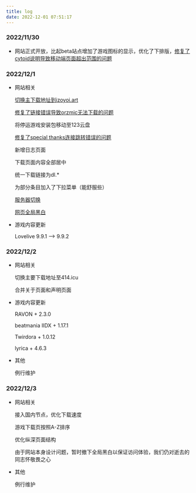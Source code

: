 ```yaml
---
title: log
date: 2022-12-01 07:51:17
---
```


### 2022/11/30

* 网站正式开放，比起beta站点增加了游戏图标的显示，优化了下排版，[修复了cytoid说明导致移动端页面超出范围的问题](https://github.com/Samuioto/izoyoi/commit/9fb6c5a4a502e982f5cb82dbdaeae80546b2367b)

### 2022/12/1

* 网站相关
  
  [切换主下载地址到izoyoi.art](https://github.com/Samuioto/izoyoi/commit/4bfbf1bff6cbe3b80a3c33105ca7878413e9be47)
  
  [修复了链接错误导致orzmic无法下载的问题](https://github.com/Samuioto/izoyoi/commit/6c4ad5aba61c66ea444ca779f4953283486b87c0)
  
  将停运游戏安装包移动至123云盘
  
  [修复了special thanks连接跳转错误的问题](https://github.com/Samuioto/izoyoi/commit/9ad2f406329e2ae0b9bcbcf5e7192820ae5b71dc)
  
  新增日志页面
  
  下载页面内容全部居中
  
  统一下载链接为dl.*
  
  为部分条目加入了下拉菜单（能舒服些）
  
  [服务器切换](https://github.com/Samuioto/izoyoi/commit/f6282f86aa2fc64f75cfaddccdbe3ab6b7cb1c2f)
  
  [网页全局黑白](https://github.com/Samuioto/izoyoi/commit/04c973af4d328c342ef3e1734892d273da441c72)

* 游戏内容更新
  
  Lovelive 9.9.1 --> 9.9.2
  
### 2022/12/2
  
* 网站相关
    
   切换主要下载地址至414.icu
    
   合并关于页面和声明页面
   
* 游戏内容更新

   RAVON + 2.3.0
   
   beatmania IIDX + 1.17.1
   
   Twirdora + 1.0.12
   
   lyrica + 4.6.3
   
* 其他
   
   例行维护
   
### 2022/12/3

* 网站相关
   
   接入国内节点，优化下载速度

   游戏下载页按照A-Z排序
   
   优化纵深页面结构
   
   由于网站本身设计问题，暂时撤下全局黑白以保证访问体验，我们仍对逝去的同志怀敬畏之心

* 其他
 
  例行维护 
  
